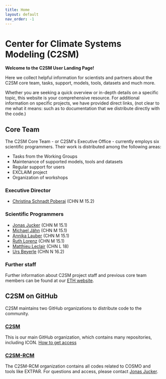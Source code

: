 ```yaml
---
title: Home
layout: default
nav_order: -1
---
```


# Center for Climate Systems Modeling (C2SM)

**Welcome to the C2SM User Landing Page!**

Here we collect helpful information for scientists and partners
about the C2SM core team, tasks, support, models, tools, datasets
and much more.

Whether you are seeking a quick overview or in-depth details on a specific topic,
this website is your comprehensive resource. 
For additional information on specific projects, we have provided direct links,
(not clear to me what it means: such as to documentation that we distribute directly with the code.)

## Core Team

The C2SM Core Team - or C2SM's Executive Office - currently employs six scientific programmers. Their work is distributed among the following areas:

- Tasks from the Working Groups
- Maintenance of supported models, tools and datasets
- Regular support for users
- EXCLAIM project
- Organization of workshops

### Executive Director

- [Christina Schnadt Poberaj](https://iac.ethz.ch/people-iac/person-detail.html?persid=116573) (CHN M 15.2)

### Scientific Programmers

- [Jonas Jucker](https://c2sm.ethz.ch/the-center/people/person-detail.html?persid=210923) (CHN M 15.1)
- [Michael Jähn](https://c2sm.ethz.ch/the-center/people/person-detail.html?persid=286091) (CHN M 15.1)
- [Annika Lauber](https://c2sm.ethz.ch/the-center/people/person-detail.html?persid=235458) (CHN M 15.1)
- [Ruth Lorenz](https://c2sm.ethz.ch/the-center/people/person-detail.html?persid=112356) (CHN M 15.1)
- [Matthieu Leclair](https://c2sm.ethz.ch/the-center/people/person-detail.html?persid=221860) (CHN L 18)
- [Urs Beyerle](https://c2sm.ethz.ch/the-center/people/person-detail.html?persid=49918) (CHN N 16.2)

### Further staff

Further information about C2SM project staff and previous core team members can be found at our [ETH website](https://c2sm.ethz.ch/the-center/people/executive-office.html).

## C2SM on GitHub

C2SM maintains two GitHub organizations to distribute code to the community. 

### [C2SM](https://github.com/C2SM)

This is our main GitHub organization, which contains many repositories, including ICON. [How to get access](https://c2sm.github.io/models/icon.html#access)

### [C2SM-RCM](https://github.com/C2SM-RCM)

The C2SM-RCM organization contains all codes related to COSMO and tools like EXTPAR. For questions and access, please contact [Jonas Jucker](mailto:jonas.jucker@c2sm.ethz.ch).

